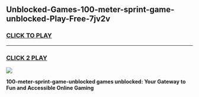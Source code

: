 
## Unblocked-Games-100-meter-sprint-game-unblocked-Play-Free-7jv2v
<h3>
<a href="https://premium76.site?title=100-meter-sprint-game-unblocked&ref=17A">CLICK TO PLAY</a></h3>
<hr>

<h3>
<a href="https://premium76.site?title=100-meter-sprint-game-unblocked&ref=17A">CLICK 2 PLAY</a>
  
</h3>

<a href="https://premium76.site?title=100-meter-sprint-game-unblocked&ref=17A"><img src="https://clearcache.store/games.png"></a>


**100-meter-sprint-game-unblocked games unblocked: Your Gateway to Fun and Accessible Online Gaming**
